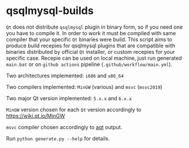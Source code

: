 # qsqlmysql-builds

`Qt` does not distribute `qsqlmysql` plugin in binary form, so if you need one you have to compile it. In order to work it must be compiled with same compiler that your specific `Qt` binaries were build. This script aims to produce build recepies for qsqlmysql plugins that are compatible with binaries distributed by official `Qt` installer, or custom recepies for your specific case. Recepie can be used on local machine, just run generated `main.bat` or on `github actions` pipeline (`.github/workflow/main.yml`).

Two architectures implemented: `i686` and `x86_64`

Two compilers implemented: `MinGW` (various) and `msvc` (`msvc2019`)

Two major Qt version implemented: `5.x.x` and `6.x.x`

`MinGW` version chosen for each `Qt` version accordingly to https://wiki.qt.io/MinGW

`msvc` compiler chosen accordingly to [aqt](https://github.com/miurahr/aqtinstall) output.

Run `python generate.py --help` for details.